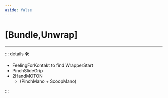 ```yaml
---
aside: false
---
```

# <py>[Bundle,Unwrap]</py>

---

<!-- =================================================== -->
<!-- =================================================== -->
<!-- =================================================== -->
<!-- =================================================== -->
<!-- =================================================== -->
::: details 🛠

- FeelingForKontakt to find WrapperStart
- PinchSlideGrip
- 2HandMOTON
    - (PinchMano + ScoopMano)

:::
